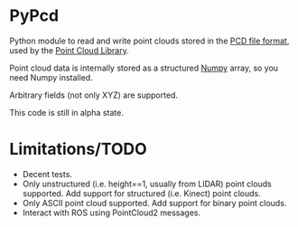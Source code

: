 
PyPcd
=====

Python module to read and write point clouds stored in the [PCD file
format](http://pointclouds.org/documentation/tutorials/pcd_file_format.php),
used by the [Point Cloud Library](http://pointclouds.org/).

Point cloud data is internally stored as a structured
[Numpy](http://www.numpy.org) array, so you need Numpy installed.

Arbitrary fields (not only XYZ) are supported.

This code is still in alpha state.

Limitations/TODO 
================

- Decent tests.
- Only unstructured (i.e. height==1, usually from LIDAR) point clouds supported. Add support for structured (i.e. Kinect) point clouds.
- Only ASCII point cloud supported. Add support for binary point clouds.
- Interact with ROS using PointCloud2 messages.
